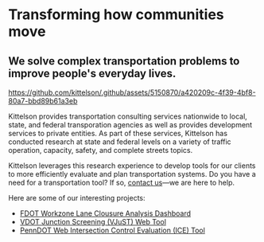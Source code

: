 # Transforming how communities move
## We solve complex transportation problems to improve people's everyday lives.

https://github.com/kittelson/.github/assets/5150870/a420209c-4f39-4bf8-80a7-bbd89b61a3eb
    
Kittelson provides transportation consulting services nationwide to local, state, and federal transporation agencies as well as provides development services to private entities. As part of these services, Kittelson has conducted research at state and federal levels on a variety of traffic operation, capacity, safety, and complete streets topics. 
    
 Kittelson leverages this research experience to develop tools for our clients to more efficiently evaluate and plan transportation systems. Do you have a need for a transportation tool? If&nbsp;so,&nbsp;[contact&nbsp;us](https://www.kittelson.com/contact/)—we are here to help.
 
 Here are some of our interesting projects:
 
 * [FDOT Workzone Lane Clousure Analysis Dashboard](https://project.kittelson.com/FDOT-WZ/)
 * [VDOT Junction Screening (VJuST) Web Tool](https://vjust.kittelson.com/)
 * [PennDOT Web Intersection Control Evaluation (ICE) Tool](https://www.dot.state.pa.us/public/Bureaus/BOMO/Portal/ICE/)
